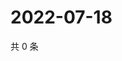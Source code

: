 # 2022-07-18

共 0 条

<!-- BEGIN WEIBO -->
<!-- 最后更新时间 Mon Jul 18 2022 18:01:24 GMT+0800 (China Standard Time) -->

<!-- END WEIBO -->
